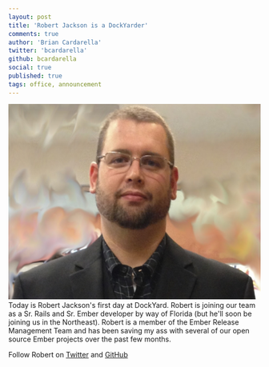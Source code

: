 ```yaml
---
layout: post
title: 'Robert Jackson is a DockYarder'
comments: true
author: 'Brian Cardarella'
twitter: 'bcardarella'
github: bcardarella
social: true
published: true
tags: office, announcement
---
```


![Robert Jackson](/images/rjackson.jpg)
Today is Robert Jackson's first day at DockYard. Robert is joining our
team as a Sr. Rails and Sr. Ember developer by way of Florida (but he'll
soon be joining us in the Northeast). Robert is a member of the Ember
Release Management Team and has been saving my ass with several of our
open source Ember projects over the past few months.

Follow Robert on [Twitter](http://twitter.com/rwjblue) and
[GitHub](https://github.com/rwjblue)
